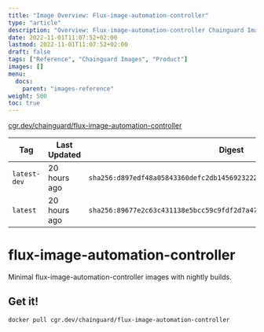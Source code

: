 ```yaml
---
title: "Image Overview: Flux-image-automation-controller"
type: "article"
description: "Overview: Flux-image-automation-controller Chainguard Image"
date: 2022-11-01T11:07:52+02:00
lastmod: 2022-11-01T11:07:52+02:00
draft: false
tags: ["Reference", "Chainguard Images", "Product"]
images: []
menu:
  docs:
    parent: "images-reference"
weight: 500
toc: true
---
```


[cgr.dev/chainguard/flux-image-automation-controller](https://github.com/chainguard-images/images/tree/main/images/flux-image-automation-controller)

| Tag          | Last Updated | Digest                                                                    |
|--------------|--------------|---------------------------------------------------------------------------|
| `latest-dev` | 20 hours ago | `sha256:d897edf48a05843360defc2db1456923222f36e0a3fef12b134b0aedc46eabbc` |
| `latest`     | 20 hours ago | `sha256:89677e2c63c431138e5bcc59c9fdf2d7a47f9c7e7e622eb35e95d9f955720e52` |

# flux-image-automation-controller

Minimal flux-image-automation-controller images with nightly builds.

## Get it!

```shell
docker pull cgr.dev/chainguard/flux-image-automation-controller
```